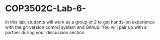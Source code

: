# COP3502C-Lab-6-
In  this  lab,  students  will work as a group of 2 to get hands-on experience with the git version control system and Github. You will pair up with a partner during your discussion section.
